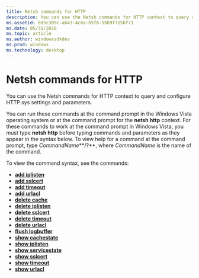 ```yaml
---
title: Netsh commands for HTTP
description: You can use the Netsh commands for HTTP context to query and configure HTTP.sys settings and parameters.
ms.assetid: 695c309c-ab43-4c6a-b5f6-5bb9f715bf71
ms.date: 05/31/2018
ms.topic: article
ms.author: windowssdkdev
ms.prod: windows
ms.technology: desktop
---
```


# Netsh commands for HTTP

You can use the Netsh commands for HTTP context to query and configure HTTP.sys settings and parameters.

You can run these commands at the command prompt in the Windows Vista operating system or at the command prompt for the **netsh http** context. For these commands to work at the command prompt in Windows Vista, you must type **netsh http** before typing commands and parameters as they appear in the syntax below. To view help for a command at the command prompt, type *CommandName***/?**, where *CommandName* is the name of the command.

To view the command syntax, see the commands:

-   [**add iplisten**](add-iplisten.md)
-   [**add sslcert**](add-sslcert.md)
-   [**add timeout**](add-timeout.md)
-   [**add urlacl**](add-urlacl.md)
-   [**delete cache**](delete-cache.md)
-   [**delete iplisten**](delete-iplisten.md)
-   [**delete sslcert**](delete-sslcert.md)
-   [**delete timeout**](delete-timeout.md)
-   [**delete urlacl**](delete-urlacl.md)
-   [**flush logbuffer**](flush-logbuffer.md)
-   [**show cachestate**](show-cachestate.md)
-   [**show iplisten**](show-iplisten.md)
-   [**show servicestate**](show-servicestate.md)
-   [**show sslcert**](show-sslcert.md)
-   [**show timeout**](show-timeout.md)
-   [**show urlacl**](show-urlacl.md)

 

 




